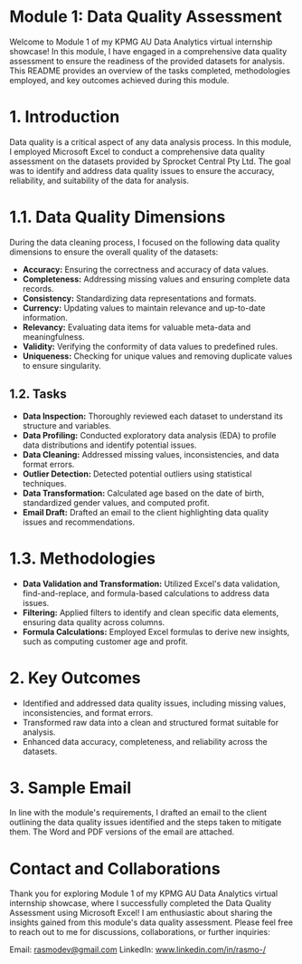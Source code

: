 # Module 1: Data Quality Assessment
Welcome to Module 1 of my KPMG AU Data Analytics virtual internship showcase! In this module, I have engaged in a comprehensive data quality assessment to ensure the readiness of the provided datasets for analysis. This README provides an overview of the tasks completed, methodologies employed, and key outcomes achieved during this module.

# 1. Introduction
Data quality is a critical aspect of any data analysis process. In this module, I employed Microsoft Excel to conduct a comprehensive data quality assessment on the datasets provided by Sprocket Central Pty Ltd. The goal was to identify and address data quality issues to ensure the accuracy, reliability, and suitability of the data for analysis.

# 1.1. Data Quality Dimensions
During the data cleaning process, I focused on the following data quality dimensions to ensure the overall quality of the datasets:
- **Accuracy:** Ensuring the correctness and accuracy of data values.
- **Completeness:** Addressing missing values and ensuring complete data records.
- **Consistency:** Standardizing data representations and formats.
- **Currency:** Updating values to maintain relevance and up-to-date information.
- **Relevancy:** Evaluating data items for valuable meta-data and meaningfulness.
- **Validity:** Verifying the conformity of data values to predefined rules.
- **Uniqueness:** Checking for unique values and removing duplicate values to ensure singularity.

## 1.2. Tasks
- **Data Inspection:** Thoroughly reviewed each dataset to understand its structure and variables.
- **Data Profiling:**  Conducted exploratory data analysis (EDA) to profile data distributions and identify potential issues.
- **Data Cleaning:** Addressed missing values, inconsistencies, and data format errors.
- **Outlier Detection:** Detected potential outliers using statistical techniques.
- **Data Transformation:** Calculated age based on the date of birth, standardized gender values, and computed profit.
- **Email Draft:** Drafted an email to the client highlighting data quality issues and recommendations.

# 1.3. Methodologies
- **Data Validation and Transformation:** Utilized Excel's data validation, find-and-replace, and formula-based calculations to address data issues.
- **Filtering:** Applied filters to identify and clean specific data elements, ensuring data quality across columns.
- **Formula Calculations:** Employed Excel formulas to derive new insights, such as computing customer age and profit.

# 2. Key Outcomes
- Identified and addressed data quality issues, including missing values, inconsistencies, and format errors.
- Transformed raw data into a clean and structured format suitable for analysis.
- Enhanced data accuracy, completeness, and reliability across the datasets.
  
# 3. Sample Email
In line with the module's requirements, I drafted an email to the client outlining the data quality issues identified and the steps taken to mitigate them.
The Word and PDF versions of the email are attached.

# Contact and Collaborations
Thank you for exploring Module 1 of my KPMG AU Data Analytics virtual internship showcase, where I successfully completed the Data Quality Assessment using Microsoft Excel!
I am enthusiastic about sharing the insights gained from this module's data quality assessment. Please feel free to reach out to me for discussions, collaborations, or further inquiries:

Email: rasmodev@gmail.com
LinkedIn: www.linkedin.com/in/rasmo-/

